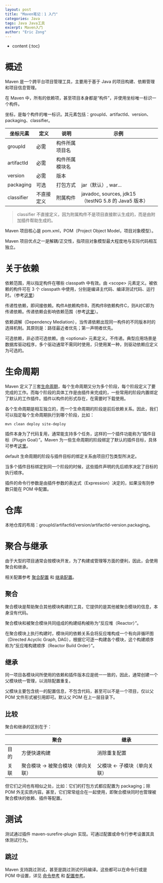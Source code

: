 ```yaml
---
layout: post
title: "Maven笔记：1 入门"
categories: Java
tags: Java Java工具
excerpt: Maven入门
author: "Eric Zong"
---
```


* content
{:toc}

# 概述

Maven 是一个跨平台项目管理工具，主要用于基于 Java 的项目构建、依赖管理和项目信息管理。

在 Maven 中，所有的依赖项，甚至项目本身都是“构件”，并使用坐标唯一标识一个构件。

坐标，是每个构件的唯一标识。其元素包括：groupId、artifactId、version、packaging、classifier。

| 坐标元素   | 定义       | 说明           | 示例                                                |
| ---------- | ---------- | -------------- | --------------------------------------------------- |
| groupId    | 必需       | 构件所属项目名 |                                                     |
| artifactId | 必需       | 构件所属模块名 |                                                     |
| version    | 必需       | 版本           |                                                     |
| packaging  | 可选       | 打包方式       | jar（默认）, war...                                 |
| classifier | 不直接定义 | 附属构件       | javadoc, sources, jdk15（testNG 5.8 的 Java5 版本） |

> classifier 不直接定义，因为附属构件不是项目直接默认生成的，而是由附加插件帮助生成的。

Maven 项目核心是 pom.xml，POM（Project Object Model，项目对象模型）。

Maven 项目优点之一是解耦/正交性，指项目对象模型最大程度地与实际代码相互独立。

# 关于依赖

依赖范围，用以指定构件在哪些 classpath 中有效。由 \<scope\> 元素定义。被依赖的构件可在 3 个 classpath 中使用，分别是编译主代码、编译测试代码、运行时。（参考[这里]({{site.url}}/references/Maven-reference#%E4%BE%9D%E8%B5%96%E8%8C%83%E5%9B%B4%E4%B8%8Eclasspath%E5%85%B3%E7%B3%BB)）

传递性依赖，即间接依赖。构件A依赖构件B，而构件B依赖构件C，则A对C即为传递依赖。传递依赖会影响依赖范围（参考[这里]({{site.url}}/references/Maven-reference#%E4%BC%A0%E9%80%92%E6%80%A7%E4%BE%9D%E8%B5%96%E5%92%8C%E4%BE%9D%E8%B5%96%E8%8C%83%E5%9B%B4)）。

依赖调解（Dependency Mediation），当传递依赖出现同一构件的不同版本时的选择机制。其原则是：路径最近者优先；第一声明者优先。

可选依赖，非必须可选依赖。由 \<optional\> 元素定义。不传递。典型应用场景是数据库驱动程序，多个驱动通常不需同时使用，只使用某一种，则驱动依赖应定义为可选的。

# 生命周期

Maven 定义了三套[生命周期]({{site.url}}/references/Maven-reference#%E7%94%9F%E5%91%BD%E5%91%A8%E6%9C%9F)，每个生命周期又分为多个阶段，每个阶段定义了要完成的工作。而每个阶段的具体工作是由插件来完成的，一些常用的阶段内置绑定了默认的工作插件。插件以构件的形式存在，在需要时下载使用。

各个生命周期是相互独立的，而一个生命周期的阶段是前后依赖关系。因此，我们可以指定每个生命周期执行到哪个阶段，比如：

```shell
mvn clean deploy site-deploy
```

插件本身为了代码复用，通常能支持多个任务，这样的一个插件功能称为“插件目标（Plugin Goal）”。Maven 为一些生命周期的阶段绑定了默认的插件目标，具体可参考[这里]({{site.url}}/references/Maven-reference#%E7%94%9F%E5%91%BD%E5%91%A8%E6%9C%9F)。

 default 生命周期的阶段与插件目标的绑定关系由项目打包类型所决定。

当多个插件目标绑定到同一个阶段的时候，这些插件声明的先后顺序决定了目标的执行顺序。

插件的命令行参数是由插件参数的表达式（Expression）决定的，如果没有则参数只能在 POM 中配置。

# 仓库

本地仓库的布局：groupId/artifactId/version/artifactId-version.packaging。

# 聚合与继承

由于大型的项目通常会按模块开发，为了构建或管理等方面的便利，因此，会使用聚合和继承。

相关配置参考 [聚合配置]({{site.url}}/references/maven-settings-reference#%E8%81%9A%E5%90%88) 和 [继承配置]({{site.url}}/references/maven-settings-reference#%E7%BB%A7%E6%89%BF)。

## 聚合

聚合模块是帮助聚合其他模块构建的工具，它提供的是其他被聚合模块的信息，本身没有代码。

聚合模块和被聚合模块共同组成的构建结构被称为“反应堆（Reactor）”。

在聚合模块上执行构建时，模块间的依赖关系会将反应堆构成一个有向非循环图（Directed Acyclic Graph, DAG），根据它可逐一构建各个模块，这个构建顺序称为“反应堆构建顺序（Reactor Build Order）”。

## 继承

同一项目各模块间所使用的依赖和插件版本应是统一一致的，因此，通常创建一个父模块统一管理，以消除配置重复。

父模块主要包含统一的配置信息，不包含代码，甚至可以不是一个项目，仅以父 POM 文件形式被引用即可。默认父 POM 在上一层目录下。

## 比较

聚合和继承的区别在于：

|      | 聚合                              | 继承                        |
| ---- | --------------------------------- | --------------------------- |
| 目的 | 方便快速构建                      | 消除重复配置                |
| 关联 | 聚合模块 → 被聚合模块（单向关联） | 父模块 ← 子模块（单向关联） |

但它们之间也有相似之处，比如：它们的打包方式都应配置为 packaging；除 POM 外无实质内容。甚至，它们常常组合在一起使用，即聚合模块同时也管理被聚合模块的依赖、插件等配置。

# 测试

测试通过插件 maven-surefire-plugin 实现。可通过配置或命令行参考设置其具体测试行为。

## 跳过

Maven 支持跳过测试，甚至是跳过测试代码编译。这些都可以在命令行或是 POM 中设置，详见 [命令参考]({{site.url}}/references/Maven-reference#%E5%91%BD%E4%BB%A4%E5%8F%82%E8%80%83) 和 [配置参考]({{site.url}}/references/maven-settings-reference#%E8%B7%B3%E8%BF%87%E6%B5%8B%E8%AF%95)。